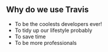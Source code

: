 ## Why do we use Travis

* To be the coolests developers ever!
* To tidy up our lifestyle probably
* To save time
* To be more professionals

